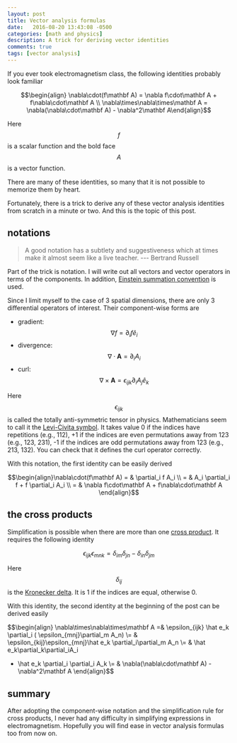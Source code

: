 ```yaml
---
layout: post
title: Vector analysis formulas
date:   2016-08-20 13:43:08 -0500
categories: [math and physics]
description: A trick for deriving vector identities 
comments: true
tags: [vector analysis]
---
```


If you ever took electromagnetism class, the following identities probably look familiar

$$\begin{align}
\nabla\cdot(f\mathbf A) = \nabla f\cdot\mathbf A + f\nabla\cdot\mathbf A \\
\nabla\times\nabla\times\mathbf A = \nabla(\nabla\cdot\mathbf A) - \nabla^2\mathbf A\end{align}$$

Here $$f$$ is a scalar function and the bold face $$A$$ is a vector function. 

There are many of these identities, so many that it is not possible to memorize them by heart.

Fortunately, there is a trick to derive any of these vector analysis identities from scratch in a minute or two.
And this is the topic of this post.

## notations

> A good notation has a subtlety and suggestiveness which at times make it almost seem like a live teacher. --- Bertrand Russell

Part of the trick is notation. I will write out all vectors and vector operators in terms of the components.
In addition, [Einstein summation convention](https://en.wikipedia.org/wiki/Einstein_notation) is used.

Since I limit myself to the case of 3 spatial dimensions, there are only 3 differential operators of interest.
Their component-wise forms are

* gradient: $$\nabla f = \partial_if \hat e_i$$
* divergence: $$\nabla\cdot\mathbf A = \partial_iA_i$$
* curl: $$\nabla\times\mathbf A = \epsilon_{ijk}\partial_iA_j\hat e_k$$

Here $$\epsilon_{ijk}$$ is called the totally anti-symmetric tensor in physics. 
Mathematicians seem to call it the [Levi-Civita symbol](https://en.wikipedia.org/wiki/Levi-Civita_symbol).
It takes value 0 if the indices have repetitions (e.g., 112), +1 if the indices are even permutations away from 123 (e.g., 123, 231), 
-1 if the indices are odd permutations away from 123 (e.g., 213, 132). 
You can check that it defines the curl operator correctly.

With this notation, the first identity can be easily derived

$$\begin{align}\nabla\cdot(f\mathbf A) = & \partial_i f A_i  \\
 = & A_i \partial_i f + f \partial_i A_i \\
 = & \nabla f\cdot\mathbf A + f\nabla\cdot\mathbf A 
\end{align}$$

## the cross products

Simplification is possible when there are more than one [cross product](https://en.wikipedia.org/wiki/Cross_product).
It requires the following identity

$$\epsilon_{ijk}\epsilon_{mnk} = \delta_{im}\delta_{jn}-\delta_{in}\delta_{jm}$$

Here $$\delta_{ij}$$ is the [Kronecker delta](https://en.wikipedia.org/wiki/Kronecker_delta). It is 1 if the indices are equal, otherwise 0.

With this identity, the second identity at the beginning of the post can be derived easily

$$\begin{align}
\nabla\times\nabla\times\mathbf A =& \epsilon_{ijk} \hat e_k \partial_i (
\epsilon_{mnj}\partial_m A_n) \\= & \epsilon_{kij}\epsilon_{mnj}\hat e_k
\partial_i\partial_m A_n \\= & \hat e_k\partial_k\partial_iA_i 
- \hat e_k \partial_i \partial_i A_k \\= &
\nabla(\nabla\cdot\mathbf A) - \nabla^2\mathbf A
\end{align}$$

## summary 

After adopting the component-wise notation and the simplification rule for 
cross products, I never had any difficulty in simplifying expressions
in electromagnetism. Hopefully you will find ease in vector analysis formulas too from now on.

